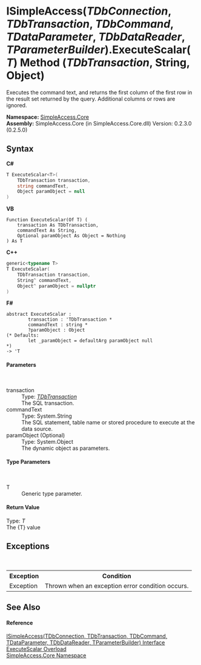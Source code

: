 # ISimpleAccess(*TDbConnection*, *TDbTransaction*, *TDbCommand*, *TDataParameter*, *TDbDataReader*, *TParameterBuilder*).ExecuteScalar(*T*) Method (*TDbTransaction*, String, Object)
 

Executes the command text, and returns the first column of the first row in the result set returned by the query. Additional columns or rows are ignored.

**Namespace:**&nbsp;<a href="a16105b5-9ef0-1333-33d4-5a00c99c3614">SimpleAccess.Core</a><br />**Assembly:**&nbsp;SimpleAccess.Core (in SimpleAccess.Core.dll) Version: 0.2.3.0 (0.2.5.0)

## Syntax

**C#**<br />
``` C#
T ExecuteScalar<T>(
	TDbTransaction transaction,
	string commandText,
	Object paramObject = null
)

```

**VB**<br />
``` VB
Function ExecuteScalar(Of T) ( 
	transaction As TDbTransaction,
	commandText As String,
	Optional paramObject As Object = Nothing
) As T
```

**C++**<br />
``` C++
generic<typename T>
T ExecuteScalar(
	TDbTransaction transaction, 
	String^ commandText, 
	Object^ paramObject = nullptr
)
```

**F#**<br />
``` F#
abstract ExecuteScalar : 
        transaction : 'TDbTransaction * 
        commandText : string * 
        ?paramObject : Object 
(* Defaults:
        let _paramObject = defaultArg paramObject null
*)
-> 'T 

```


#### Parameters
&nbsp;<dl><dt>transaction</dt><dd>Type: <a href="0a1ff90a-7c2b-18a8-adb6-ac494a3c34b5">*TDbTransaction*</a><br />The SQL transaction.</dd><dt>commandText</dt><dd>Type: System.String<br />The SQL statement, table name or stored procedure to execute at the data source.</dd><dt>paramObject (Optional)</dt><dd>Type: System.Object<br />The dynamic object as parameters.</dd></dl>

#### Type Parameters
&nbsp;<dl><dt>T</dt><dd>Generic type parameter.</dd></dl>

#### Return Value
Type: *T*<br />The {T} value

## Exceptions
&nbsp;<table><tr><th>Exception</th><th>Condition</th></tr><tr><td>Exception</td><td>Thrown when an exception error condition occurs.</td></tr></table>

## See Also


#### Reference
<a href="0a1ff90a-7c2b-18a8-adb6-ac494a3c34b5">ISimpleAccess(TDbConnection, TDbTransaction, TDbCommand, TDataParameter, TDbDataReader, TParameterBuilder) Interface</a><br /><a href="30f7cce8-5b37-7db9-088f-1663f7d6b8fa">ExecuteScalar Overload</a><br /><a href="a16105b5-9ef0-1333-33d4-5a00c99c3614">SimpleAccess.Core Namespace</a><br />